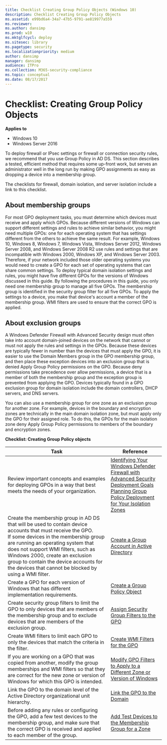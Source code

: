 ```yaml
---
title: Checklist Creating Group Policy Objects (Windows 10)
description: Checklist Creating Group Policy Objects
ms.assetid: e99bd6a4-34a7-47b5-9791-ae819977a559
ms.reviewer:
ms.author: dansimp
ms.prod: w10
ms.mktglfcycl: deploy
ms.sitesec: library
ms.pagetype: security
ms.localizationpriority: medium
author: dansimp
manager: dansimp
audience: ITPro
ms.collection: M365-security-compliance
ms.topic: conceptual
ms.date: 08/17/2017
---
```


# Checklist: Creating Group Policy Objects

**Applies to**
-   Windows 10
-   Windows Server 2016

To deploy firewall or IPsec settings or firewall or connection security rules, we recommend that you use Group Policy in AD DS. This section describes a tested, efficient method that requires some up-front work, but serves an administrator well in the long run by making GPO assignments as easy as dropping a device into a membership group.

The checklists for firewall, domain isolation, and server isolation include a link to this checklist.

## About membership groups

For most GPO deployment tasks, you must determine which devices must receive and apply which GPOs. Because different versions of Windows can support different settings and rules to achieve similar behavior, you might need multiple GPOs: one for each operating system that has settings different from the others to achieve the same result. For example, Windows 10, Windows 8, Windows 7, Windows Vista, Windows Server 2012, Windows Server 2008, and Windows Server 2008 R2 use rules and settings that are incompatible with Windows 2000, Windows XP, and Windows Server 2003. Therefore, if your network included those older operating systems you would need to create a GPO for each set of operating systems that can share common settings. To deploy typical domain isolation settings and rules, you might have five different GPOs for the versions of Windows discussed in this guide. By following the procedures in this guide, you only need one membership group to manage all five GPOs. The membership group is identified in the security group filter for all five GPOs. To apply the settings to a device, you make that device's account a member of the membership group. WMI filters are used to ensure that the correct GPO is applied.

## About exclusion groups

A Windows Defender Firewall with Advanced Security design must often take into account domain-joined devices on the network that cannot or must not apply the rules and settings in the GPOs. Because these devices are typically fewer in number than the devices that must apply the GPO, it is easier to use the Domain Members group in the GPO membership group, and then place these exception devices into an exclusion group that is denied Apply Group Policy permissions on the GPO. Because deny permissions take precedence over allow permissions, a device that is a member of both the membership group and the exception group is prevented from applying the GPO. Devices typically found in a GPO exclusion group for domain isolation include the domain controllers, DHCP servers, and DNS servers.

You can also use a membership group for one zone as an exclusion group for another zone. For example, devices in the boundary and encryption zones are technically in the main domain isolation zone, but must apply only the GPO for their assigned role. To do this, the GPOs for the main isolation zone deny Apply Group Policy permissions to members of the boundary and encryption zones.

**Checklist: Creating Group Policy objects**

| Task | Reference |
| - | - |
| Review important concepts and examples for deploying GPOs in a way that best meets the needs of your organization.| [Identifying Your Windows Defender Firewall with Advanced Security Deployment Goals](identifying-your-windows-firewall-with-advanced-security-deployment-goals.md)<br/>[Planning Group Policy Deployment for Your Isolation Zones](planning-group-policy-deployment-for-your-isolation-zones.md)|
| Create the membership group in AD DS that will be used to contain device accounts that must receive the GPO.<br/>If some devices in the membership group are running an operating system that does not support WMI filters, such as Windows 2000, create an exclusion group to contain the device accounts for the devices that cannot be blocked by using a WMI filter.| [Create a Group Account in Active Directory](create-a-group-account-in-active-directory.md)|
| Create a GPO for each version of Windows that has different implementation requirements.| [Create a Group Policy Object](create-a-group-policy-object.md) |
| Create security group filters to limit the GPO to only devices that are members of the membership group and to exclude devices that are members of the exclusion group.|[Assign Security Group Filters to the GPO](assign-security-group-filters-to-the-gpo.md) |
| Create WMI filters to limit each GPO to only the devices that match the criteria in the filter.| [Create WMI Filters for the GPO](create-wmi-filters-for-the-gpo.md) |
| If you are working on a GPO that was copied from another, modify the group memberships and WMI filters so that they are correct for the new zone or version of Windows for which this GPO is intended.|[Modify GPO Filters to Apply to a Different Zone or Version of Windows](modify-gpo-filters-to-apply-to-a-different-zone-or-version-of-windows.md) |
| Link the GPO to the domain level of the Active Directory organizational unit hierarchy.| [Link the GPO to the Domain](link-the-gpo-to-the-domain.md) |
| Before adding any rules or configuring the GPO, add a few test devices to the membership group, and make sure that the correct GPO is received and applied to each member of the group.| [Add Test Devices to the Membership Group for a Zone](add-test-devices-to-the-membership-group-for-a-zone.md) |
